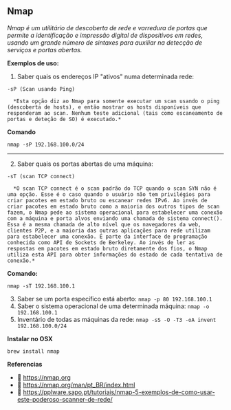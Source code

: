 ## **Nmap**
*Nmap é um utilitário de descoberta de rede e varredura de portas que permite a identificação e impressão digital de dispositivos em redes, usando um grande número de sintaxes para auxiliar na detecção de serviços e portas abertas.*

**Exemplos de uso:**
  1. Saber quais os endereços IP "ativos" numa determinada rede: 
    
    -sP (Scan usando Ping)
    
      *Esta opção diz ao Nmap para somente executar um scan usando o ping (descoberta de hosts), e então mostrar os hosts disponíveis que responderam ao scan. Nenhum teste adicional (tais como escaneamento de portas e deteção de SO) é executado.*

  **Comando**
  ```
  nmap -sP 192.168.100.0/24
  ```
-----------------------------------  
  2. Saber quais os portas abertas de uma máquina: 
    
    -sT (scan TCP connect)
    
      *O scan TCP connect é o scan padrão do TCP quando o scan SYN não é uma opção. Esse é o caso quando o usuário não tem privilégios para criar pacotes em estado bruto ou escanear redes IPv6. Ao invés de criar pacotes em estado bruto como a maioria dos outros tipos de scan fazem, o Nmap pede ao sistema operacional para estabelecer uma conexão com a máquina e porta alvos enviando uma chamada de sistema connect(). Essa é a mesma chamada de alto nível que os navegadores da web, clientes P2P, e a maioria das outras aplicações para rede utilizam para estabelecer uma conexão. É parte da interface de programação conhecida como API de Sockets de Berkeley. Ao invés de ler as respostas em pacotes em estado bruto diretamente dos fios, o Nmap utiliza esta API para obter informações do estado de cada tentativa de conexão.*

  **Comando:**
  ```
  nmap -sT 192.168.100.1
  ```

  3. Saber se um porta específico está aberto: `nmap -p 80 192.168.100.1`
  4. Saber o sistema operacional de uma determinada máquina: `nmap -o 192.168.100.1`
  5. Inventário de todas as máquinas da rede: `nmap -sS -O -T3 -oA invent 192.168.100.0/24`

**Instalar no OSX**
```
brew install nmap
```
**Referencias**
- :bookmark:  https://nmap.org
- :bookmark:  https://nmap.org/man/pt_BR/index.html
- :bookmark:  https://pplware.sapo.pt/tutoriais/nmap-5-exemplos-de-como-usar-este-poderoso-scanner-de-rede/


